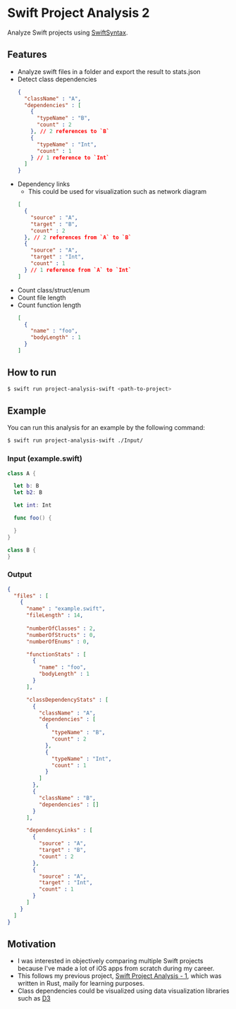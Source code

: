 # Swift Project Analysis 2

Analyze Swift projects using [SwiftSyntax](https://github.com/apple/swift-syntax).

## Features
- Analyze swift files in a folder and export the result to stats.json
- Detect class dependencies
  ```json
  {
    "className" : "A",
    "dependencies" : [
      {
        "typeName" : "B",
        "count" : 2
      }, // 2 references to `B`
      {
        "typeName" : "Int",
        "count" : 1
      } // 1 reference to `Int`
    ]
  }
  ```
- Dependency links
  - This could be used for visualization such as network diagram
  ```json
  [
    {
      "source" : "A",
      "target" : "B",
      "count" : 2
    }, // 2 references from `A` to `B`
    {
      "source" : "A",
      "target" : "Int",
      "count" : 1
    } // 1 reference from `A` to `Int`
  ]
  ```
- Count class/struct/enum
- Count file length
- Count function length
  ```json
  [
    {
      "name" : "foo",
      "bodyLength" : 1
    }
  ]
  ```

## How to run
```bash
$ swift run project-analysis-swift <path-to-project>
```

## Example

You can run this analysis for an example by the following command:
```bash
$ swift run project-analysis-swift ./Input/
```

### Input (example.swift)
```swift
class A {

  let b: B
  let b2: B

  let int: Int

  func foo() {

  }
}

class B {
}
```

### Output
```json
{
  "files" : [
    {
      "name" : "example.swift",
      "fileLength" : 14,
      
      "numberOfClasses" : 2,
      "numberOfStructs" : 0,
      "numberOfEnums" : 0,

      "functionStats" : [
        {
          "name" : "foo",
          "bodyLength" : 1
        }
      ],

      "classDependencyStats" : [
        {
          "className" : "A",
          "dependencies" : [
            {
              "typeName" : "B",
              "count" : 2
            },
            {
              "typeName" : "Int",
              "count" : 1
            }
          ]
        },
        {
          "className" : "B",
          "dependencies" : []
        }
      ],

      "dependencyLinks" : [
        {
          "source" : "A",
          "target" : "B",
          "count" : 2
        },
        {
          "source" : "A",
          "target" : "Int",
          "count" : 1
        }
      ]
    }
  ]
}
```

## Motivation
- I was interested in objectively comparing multiple Swift projects because I've made a lot of iOS apps from scratch during my career.
- This follows my previous project, [Swift Project Analysis - 1](https://github.com/yoching/SwiftProjectAnalysis-1), which was written in Rust, maily for learning purposes.
- Class dependencies could be visualized using data visualization libraries such as [D3](https://d3js.org/)